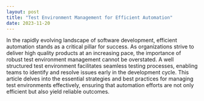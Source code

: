 ```yaml
---
layout: post
title: "Test Environment Management for Efficient Automation"
date: 2023-11-20
---
```


In the rapidly evolving landscape of software development, efficient automation stands as a critical pillar for success. As organizations strive to deliver high quality products at an increasing pace, the importance of robust test environment management cannot be overstated. A well structured test environment facilitates seamless testing processes, enabling teams to identify and resolve issues early in the development cycle. This article delves into the essential strategies and best practices for managing test environments effectively, ensuring that automation efforts are not only efficient but also yield reliable outcomes.

